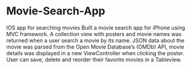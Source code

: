 # Movie-Search-App
IOS app for searching movies 
Built a movie search app for iPhone using MVC framework. A collection view with posters and movie names was returned when a 
user search a movie by its name. JSON data about the movie was parsed from the Open Movie Database’s (OMDb) API, movie details
was displayed in a new ViewController when clicking the poster. User can save, delete and reorder their favorite movies in a 
Tableview.
